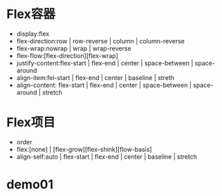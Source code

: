 # Flex容器
- display:flex
- flex-direction:row | row-reverse | column | column-reverse
- flex-wrap:nowrap | wrap | wrap-reverse
- flex-flow:[flex-direction][flex-wrap]
- justify-content:flex-start | flex-end | center | space-between | space-around
- align-item:fel-start | flex-end | center | baseline | streth
- align-content: flex-start | flex-end | center | space-between | space-around | stretch

# Flex项目
- order
- flex:[none] | [flex-grow][flex-shink][flow-basis]
- align-self:auto | flex-start | flex-end | center | baseline | stretch

# demo01
